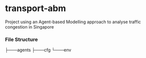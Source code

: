 # transport-abm
Project using an Agent-based Modelling approach to analyse traffic congestion in Singapore



### File Structure

├───agents
├───cfg
└───env